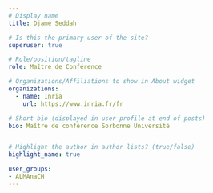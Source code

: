 ```yaml
---
# Display name
title: Djamé Seddah

# Is this the primary user of the site?
superuser: true

# Role/position/tagline
role: Maître de Conférence

# Organizations/Affiliations to show in About widget
organizations:
  - name: Inria
    url: https://www.inria.fr/fr

# Short bio (displayed in user profile at end of posts)
bio: Maître de conférence Sorbonne Université


# Highlight the author in author lists? (true/false)
highlight_name: true

user_groups:
- ALMAnaCH
---
```

